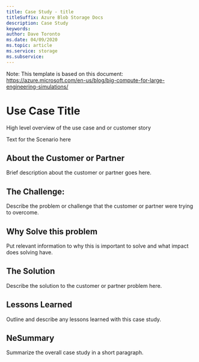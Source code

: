 ```yaml
---
title: Case Study - title
titleSuffix: Azure Blob Storage Docs
description: Case Study
keywords:
author: Dave Toronto
ms.date: 04/09/2020
ms.topic: article
ms.service: storage
ms.subservice: 
---
```


Note: This template is based on this document: https://azure.microsoft.com/en-us/blog/big-compute-for-large-engineering-simulations/

# Use Case Title

High level overview of the use case and or customer story 

Text for the Scenario here

## About the Customer or Partner

Brief description about the customer or partner goes here.


## The Challenge:

Describe the problem or challenge that the customer or partner were trying to overcome.


## Why Solve this problem

Put relevant information to why this is important to solve and what impact does solving have.


## The Solution

Describe the solution to the customer or partner problem here.


## Lessons Learned

Outline and describe any lessons learned with this case study.


## NeSummary

Summarize the overall case study in a short paragraph.
